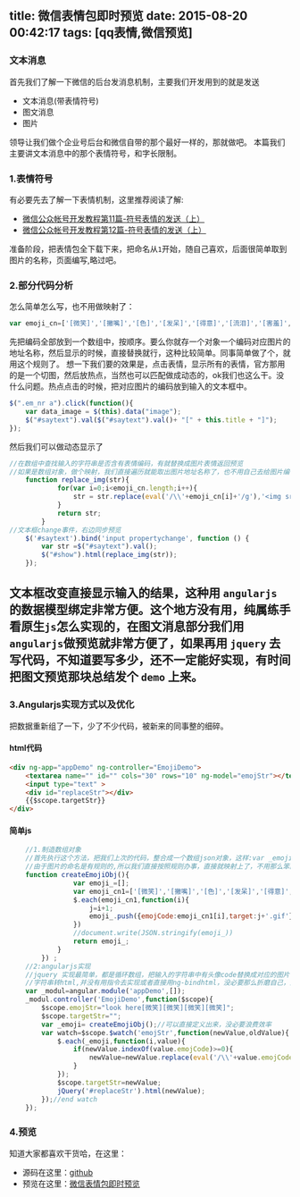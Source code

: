 title: 微信表情包即时预览
date: 2015-08-20 00:42:17
tags: [qq表情,微信预览]
---

### 文本消息
首先我们了解一下微信的后台发消息机制，主要我们开发用到的就是发送

 - 文本消息(带表情符号)
 - 图文消息
 - 图片
 
领导让我们做个企业号后台和微信自带的那个最好一样的，那就做吧。
本篇我们主要讲文本消息中的那个表情符号，和字长限制。
<!-- more -->
### 1.表情符号
有必要先去了解一下表情机制，这里推荐阅读了解:
 - [微信公众帐号开发教程第11篇-符号表情的发送（上）](http://blog.csdn.net/lyq8479/article/details/9229637)
 - [微信公众帐号开发教程第12篇-符号表情的发送（上）](http://blog.csdn.net/lyq8479/article/details/9393097)

准备阶段，把表情包全下载下来，把命名从`1`开始，随自己喜欢，后面很简单取到图片的名称，页面编写,略过吧。
### 2.部分代码分析
怎么简单怎么写，也不用做映射了：
```javascript
var emoji_cn=['[微笑]','[撇嘴]','[色]','[发呆]','[得意]','[流泪]','[害羞]','[闭嘴]','[睡]','[大哭]','[尴尬]','[发怒]','[调皮]','[呲牙]','[惊讶]','[难过]','[酷]','[冷汗]','[折磨]','[吐]','[偷笑]','[可爱]','[白眼]','[傲慢]','[饥饿]','[困]','[惊恐]','[流汗]','[憨笑]','[大兵]','[奋斗]','[咒骂]','[疑问]','[嘘]','[晕]','[抓狂]','[衰]','[骷髅]','[敲打]','[再见]','[擦汗]','[抠鼻]','[鼓掌]','[溴大了]','[坏笑]','[左哼哼]','[右哼哼]','[哈欠]','[鄙视]','[委屈]','[快哭了]','[阴险]','[亲亲]','[吓]','[可怜]','[菜刀]','[西瓜]','[啤酒]','[篮球]','[乒乓]','[咖啡]','[饭]','[猪头]','[玫瑰]','[凋谢]','[嘴唇]','[爱心]','[心碎]','[蛋糕]','[闪电]','[炸弹]','[刀]','[足球]','[瓢虫]','[便便]','[月亮]','[太阳]','[礼物]','[拥抱]','[强]','[弱]','[握手]','[胜利]','[抱拳]','[勾引]','[拳头]','[差劲]','[爱你]','[NO]','[YES]','[爱情]','[飞吻]','[跳跳]','[发抖]','[怄火]','[转圈]','[磕头]','[回头]','[跳绳]','[挥手]','[激动]','[街舞]','[献吻]','[左太极]','[右太极]'];
```
先把编码全部放到一个数组中，按顺序。要么你就存一个对象一个编码对应图片的地址名称，然后显示的时候，直接替换就行，这种比较简单。同事简单做了个，就用这个规则了。
想一下我们要的效果是，点击表情，显示所有的表情，官方那用的是一个切图，然后放热点，当然也可以匹配做成动态的，ok我们也这么干。没什么问题。热点点击的时候，把对应图片的编码放到输入的文本框中。
```javascript
$(".em_nr a").click(function(){
	var data_image = $(this).data("image");
	$("#saytext").val($("#saytext").val()+ "[" + this.title + "]");
});
```
然后我们可以做动态显示了
```javascript
//在数组中查找输入的字符串是否含有表情编码，有就替换成图片表情返回预览
//如果是数组对象，做个映射，我们直接遍历就能取出图片地址名称了，也不用自己去给图片编个名字，省不少事情，霸王硬上弓，先了解了解。
    function replace_img(str){
    		for(var i=0;i<emoji_cn.length;i++){
    			str = str.replace(eval('/\\'+emoji_cn[i]+'/g'),'<img src="face/'+(i+1)+'.gif" border="0" />');	
    		}
    		return str;
    	}
//文本框change事件，右边同步预览
	$('#saytext').bind('input propertychange', function () {
		var str =$("#saytext").val();
		$("#show").html(replace_img(str));
	});
```
文本框改变直接显示输入的结果，这种用 `angularjs` 的数据模型绑定非常方便。这个地方没有用，纯属练手看原生`js`怎么实现的，在图文消息部分我们用 `angularjs`做预览就非常方便了，如果再用 `jquery` 去写代码，不知道要写多少，还不一定能好实现，有时间把图文预览那块总结发个 `demo` 上来。
----------

### 3.Angularjs实现方式以及优化
把数据重新组了一下，少了不少代码，被新来的同事整的细碎。
#### html代码
```html	
<div ng-app="appDemo" ng-controller="EmojiDemo">
	<textarea name="" id="" cols="30" rows="10" ng-model="emojStr"></textarea>
	<input type="text" >
	<div id="replaceStr"></div>
	{{$scope.targetStr}}
</div>
```
#### 简单js
```javascript
	//1.制造数组对象
	//首先执行这个方法，把我们上次的代码，整合成一个数组json对象，这样:var _emoji= [{"emojCode":"[微笑]","target":"1.gif"},{"emojCode":"[撇嘴]","target":"2.gif"}···];
	//由于图片的命名是有规则的,所以我们直接按照规则办事，直接就映射上了，不用那么笨的去对应index，另外手动去编写这个字符串不得累死105个呢
	function createEmojiObj(){
				var emoji_=[];
				var emoji_cn1=['[微笑]','[撇嘴]','[色]','[发呆]','[得意]','[流泪]','[害羞]','[闭嘴]','[睡]','[大哭]','[尴尬]','[发怒]','[调皮]','[呲牙]','[惊讶]','[难过]','[酷]','[冷汗]','[折磨]','[吐]','[偷笑]','[可爱]','[白眼]','[傲慢]','[饥饿]','[困]','[惊恐]','[流汗]','[憨笑]','[大兵]','[奋斗]','[咒骂]','[疑问]','[嘘]','[晕]','[抓狂]','[衰]','[骷髅]','[敲打]','[再见]','[擦汗]','[抠鼻]','[鼓掌]','[溴大了]','[坏笑]','[左哼哼]','[右哼哼]','[哈欠]','[鄙视]','[委屈]','[快哭了]','[阴险]','[亲亲]','[吓]','[可怜]','[菜刀]','[西瓜]','[啤酒]','[篮球]','[乒乓]','[咖啡]','[饭]','[猪头]','[玫瑰]','[凋谢]','[嘴唇]','[爱心]','[心碎]','[蛋糕]','[闪电]','[炸弹]','[刀]','[足球]','[瓢虫]','[便便]','[月亮]','[太阳]','[礼物]','[拥抱]','[强]','[弱]','[握手]','[胜利]','[抱拳]','[勾引]','[拳头]','[差劲]','[爱你]','[NO]','[YES]','[爱情]','[飞吻]','[跳跳]','[发抖]','[怄火]','[转圈]','[磕头]','[回头]','[跳绳]','[挥手]','[激动]','[街舞]','[献吻]','[左太极]','[右太极]'];
				$.each(emoji_cn1,function(i){
					j=i+1;
					emoji_.push({emojCode:emoji_cn1[i],target:j+'.gif'});
				})
				//document.write(JSON.stringify(emoji_))
				return emoji_;
			}
		}) ;
	//2:angularjs实现
	//jquery 实现最简单，都是循环数组，把输入的字符串中有头像code替换成对应的图片
	//字符串转html,并没有用指令去实现或者直接用ng-bindhtml，没必要那么折磨自己，直接jQuery的html()方法就好了
	var _modul=angular.module('appDemo',[]);
	_modul.controller('EmojiDemo',function($scope){
		$scope.emojStr="look here[微笑][微笑][微笑][微笑]";
		$scope.targetStr="";
		var _emoji= createEmojiObj();//可以直接定义出来，没必要浪费效率
		var watch=$scope.$watch('emojStr',function(newValue,oldValue){
			$.each(_emoji,function(i,value){
				if(newValue.indexOf(value.emojCode)>=0){
					newValue=newValue.replace(eval('/\\'+value.emojCode+'/g'),'<img src="face/'+value.target+'"/>');	
				}
			});
			$scope.targetStr=newValue;
			jQuery('#replaceStr').html(newValue);
		});//end watch
	});
```
### 4.预览
知道大家都喜欢干货哈，在这里：
 - 源码在这里：[github](https://github.com/chanzig/myDemolib/tree/gh-pages/wechat_face)
 - 预览在这里：[微信表情包即时预览](http://chanzig.github.io/myDemolib/wechat_face/)

 

